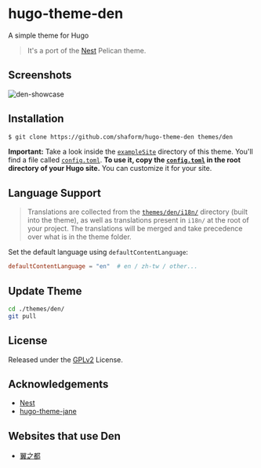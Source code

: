 # hugo-theme-den


A simple theme for Hugo

> It's a port of the [Nest](https://github.com/molivier/nest) Pelican theme.

## Screenshots

![den-showcase](https://raw.githubusercontent.com/shaform/hugo-theme-den/master/images/tn.png)

## Installation

```bash
$ git clone https://github.com/shaform/hugo-theme-den themes/den
```

**Important:** Take a look inside the [`exampleSite`](https://github.com/shaform/hugo-theme-den/tree/master/exampleSite) directory of this theme.
You'll find a file called [`config.toml`](https://github.com/shaform/hugo-theme-den/blob/master/exampleSite/config.toml).
**To use it, copy the [`config.toml`](https://github.com/shaform/hugo-theme-den/blob/master/exampleSite/config.toml) in the root directory of your Hugo site.**
You can customize it for your site.

## Language Support

> Translations are collected from the [`themes/den/i18n/`](https://github.com/shaform/hugo-theme-den/tree/master/i18n) directory (built into the theme), as well as translations present in `i18n/` at the root of your project. The translations will be merged and take precedence over what is in the theme folder.

Set the default language using `defaultContentLanguage`:
```toml
defaultContentLanguage = "en"  # en / zh-tw / other...
```

## Update Theme

```bash
cd ./themes/den/
git pull
```

## License

Released under the [GPLv2](https://github.com/shaform/hugo-theme-den/blob/master/LICENSE) License.

## Acknowledgements

- [Nest](https://github.com/molivier/nest)
- [hugo-theme-jane](https://github.com/xianmin/hugo-theme-jane)

## Websites that use Den

- [翼之都](https://city.shaform.com/)
